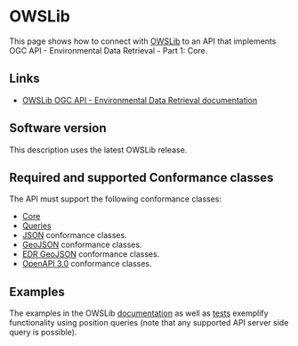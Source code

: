 # OWSLib

This page shows how to connect with [OWSLib](https://geopython.github.io/OWSLib) to an API that implements OGC API - Environmental Data Retrieval - Part 1: Core.

## Links

- [OWSLib OGC API - Environmental Data Retrieval documentation](http://geopython.github.io/OWSLib/#ogc-api-environmental-data-retrieval-1-0)

## Software version

This description uses the latest OWSLib release.

## Required and supported Conformance classes

The API must support the following conformance classes:

- [Core](http://www.opengis.net/spec/ogcapi-edr-1/1.1/req/core)
- [Queries](http://www.opengis.net/spec/ogcapi-edr-1/1.1/req/queries)
- [JSON](http://www.opengis.net/spec/ogcapi-edr-1/1.1/req/json) conformance classes.
- [GeoJSON](http://www.opengis.net/spec/ogcapi-edr-1/1.1/req/geojson) conformance classes.
- [EDR GeoJSON](http://www.opengis.net/spec/ogcapi-edr-1/1.1/req/edr-geojson) conformance classes.
- [OpenAPI 3.0](http://www.opengis.net/spec/ogcapi-edr-1/1.1/req/oas30) conformance classes.

## Examples

The examples in the OWSLib [documentation](https://owslib.readthedocs.io/en/latest/usage.html#ogc-api-environmental-data-retrieval-part-1-core-1-0) as well as [tests](https://github.com/geopython/OWSLib/blob/master/tests/test_ogcapi_edr_pygeoapi.py) exemplify functionality using position queries (note that any supported API server side query is possible).
